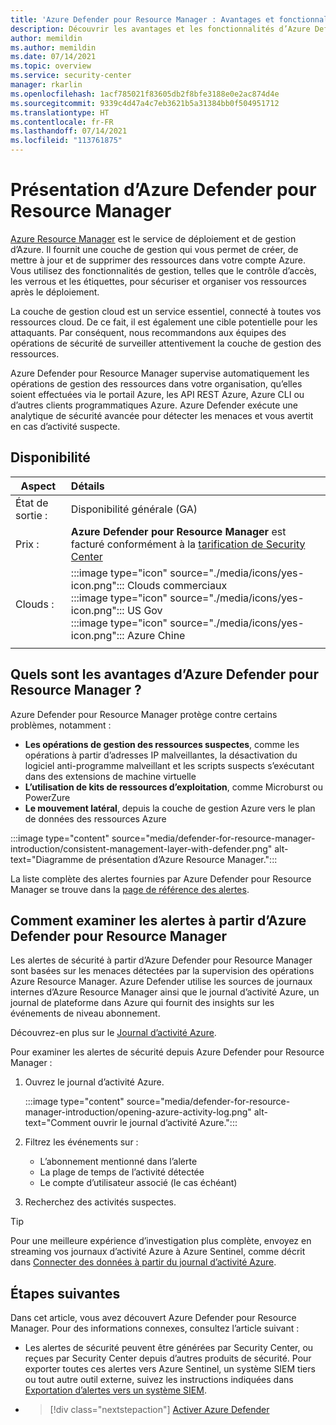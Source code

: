```yaml
---
title: 'Azure Defender pour Resource Manager : Avantages et fonctionnalités'
description: Découvrir les avantages et les fonctionnalités d’Azure Defender pour Resource Manager
author: memildin
ms.author: memildin
ms.date: 07/14/2021
ms.topic: overview
ms.service: security-center
manager: rkarlin
ms.openlocfilehash: 1acf785021f83605db2f8bfe3188e0e2ac874d4e
ms.sourcegitcommit: 9339c4d47a4c7eb3621b5a31384bb0f504951712
ms.translationtype: HT
ms.contentlocale: fr-FR
ms.lasthandoff: 07/14/2021
ms.locfileid: "113761875"
---
```

# <a name="introduction-to-azure-defender-for-resource-manager"></a>Présentation d’Azure Defender pour Resource Manager

[Azure Resource Manager](../azure-resource-manager/management/overview.md) est le service de déploiement et de gestion d’Azure. Il fournit une couche de gestion qui vous permet de créer, de mettre à jour et de supprimer des ressources dans votre compte Azure. Vous utilisez des fonctionnalités de gestion, telles que le contrôle d’accès, les verrous et les étiquettes, pour sécuriser et organiser vos ressources après le déploiement.

La couche de gestion cloud est un service essentiel, connecté à toutes vos ressources cloud. De ce fait, il est également une cible potentielle pour les attaquants. Par conséquent, nous recommandons aux équipes des opérations de sécurité de surveiller attentivement la couche de gestion des ressources. 

Azure Defender pour Resource Manager supervise automatiquement les opérations de gestion des ressources dans votre organisation, qu’elles soient effectuées via le portail Azure, les API REST Azure, Azure CLI ou d’autres clients programmatiques Azure. Azure Defender exécute une analytique de sécurité avancée pour détecter les menaces et vous avertit en cas d’activité suspecte.

## <a name="availability"></a>Disponibilité

|Aspect|Détails|
|----|:----|
|État de sortie :|Disponibilité générale (GA)|
|Prix :|**Azure Defender pour Resource Manager** est facturé conformément à la [tarification de Security Center](https://azure.microsoft.com/pricing/details/security-center/)|
|Clouds :|:::image type="icon" source="./media/icons/yes-icon.png"::: Clouds commerciaux<br>:::image type="icon" source="./media/icons/yes-icon.png"::: US Gov<br>:::image type="icon" source="./media/icons/yes-icon.png"::: Azure Chine|
|||

## <a name="what-are-the-benefits-of-azure-defender-for-resource-manager"></a>Quels sont les avantages d’Azure Defender pour Resource Manager ?

Azure Defender pour Resource Manager protège contre certains problèmes, notamment :

- **Les opérations de gestion des ressources suspectes**, comme les opérations à partir d’adresses IP malveillantes, la désactivation du logiciel anti-programme malveillant et les scripts suspects s’exécutant dans des extensions de machine virtuelle
- **L’utilisation de kits de ressources d’exploitation**, comme Microburst ou PowerZure
- **Le mouvement latéral**, depuis la couche de gestion Azure vers le plan de données des ressources Azure

:::image type="content" source="media/defender-for-resource-manager-introduction/consistent-management-layer-with-defender.png" alt-text="Diagramme de présentation d’Azure Resource Manager.":::

La liste complète des alertes fournies par Azure Defender pour Resource Manager se trouve dans la [page de référence des alertes](alerts-reference.md#alerts-resourcemanager).


 ## <a name="how-to-investigate-alerts-from-azure-defender-for-resource-manager"></a>Comment examiner les alertes à partir d’Azure Defender pour Resource Manager

Les alertes de sécurité à partir d’Azure Defender pour Resource Manager sont basées sur les menaces détectées par la supervision des opérations Azure Resource Manager. Azure Defender utilise les sources de journaux internes d’Azure Resource Manager ainsi que le journal d’activité Azure, un journal de plateforme dans Azure qui fournit des insights sur les événements de niveau abonnement.

Découvrez-en plus sur le [Journal d’activité Azure](../azure-monitor/essentials/activity-log.md).

Pour examiner les alertes de sécurité depuis Azure Defender pour Resource Manager :

1. Ouvrez le journal d’activité Azure.

    :::image type="content" source="media/defender-for-resource-manager-introduction/opening-azure-activity-log.png" alt-text="Comment ouvrir le journal d’activité Azure.":::

1. Filtrez les événements sur :
    - L’abonnement mentionné dans l’alerte
    - La plage de temps de l’activité détectée
    - Le compte d’utilisateur associé (le cas échéant)

1. Recherchez des activités suspectes.

> [!TIP]
> Pour une meilleure expérience d’investigation plus complète, envoyez en streaming vos journaux d’activité Azure à Azure Sentinel, comme décrit dans [Connecter des données à partir du journal d’activité Azure](../sentinel/connect-azure-activity.md).



## <a name="next-steps"></a>Étapes suivantes

Dans cet article, vous avez découvert Azure Defender pour Resource Manager. Pour des informations connexes, consultez l’article suivant : 

- Les alertes de sécurité peuvent être générées par Security Center, ou reçues par Security Center depuis d’autres produits de sécurité. Pour exporter toutes ces alertes vers Azure Sentinel, un système SIEM tiers ou tout autre outil externe, suivez les instructions indiquées dans [Exportation d’alertes vers un système SIEM](continuous-export.md).

- > [!div class="nextstepaction"]
    > [Activer Azure Defender](enable-azure-defender.md)